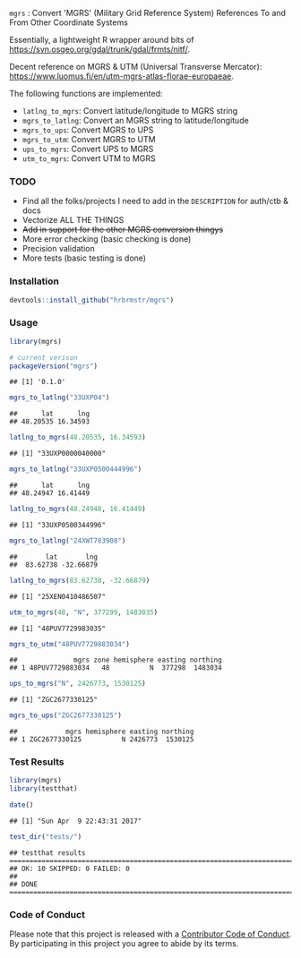 
`mgrs` : Convert 'MGRS' (Military Grid Reference System) References To and From Other Coordinate Systems

Essentially, a lightweight R wrapper around bits of <https://svn.osgeo.org/gdal/trunk/gdal/frmts/nitf/>.

Decent reference on MGRS & UTM (Universal Transverse Mercator): <https://www.luomus.fi/en/utm-mgrs-atlas-florae-europaeae>.

The following functions are implemented:

-   `latlng_to_mgrs`: Convert latitude/longitude to MGRS string
-   `mgrs_to_latlng`: Convert an MGRS string to latitude/longitude
-   `mgrs_to_ups`: Convert MGRS to UPS
-   `mgrs_to_utm`: Convert MGRS to UTM
-   `ups_to_mgrs`: Convert UPS to MGRS
-   `utm_to_mgrs`: Convert UTM to MGRS

### TODO

-   Find all the folks/projects I need to add in the `DESCRIPTION` for auth/ctb & docs
-   Vectorize ALL THE THINGS
-   <strike>Add in support for the other MGRS conversion thingys</strike>
-   More error checking (basic checking is done)
-   Precision validation
-   More tests (basic testing is done)

### Installation

``` r
devtools::install_github("hrbrmstr/mgrs")
```

### Usage

``` r
library(mgrs)

# current verison
packageVersion("mgrs")
```

    ## [1] '0.1.0'

``` r
mgrs_to_latlng("33UXP04")
```

    ##      lat      lng 
    ## 48.20535 16.34593

``` r
latlng_to_mgrs(48.20535, 16.34593)
```

    ## [1] "33UXP0000040000"

``` r
mgrs_to_latlng("33UXP0500444996")
```

    ##      lat      lng 
    ## 48.24947 16.41449

``` r
latlng_to_mgrs(48.24948, 16.41449)
```

    ## [1] "33UXP0500344996"

``` r
mgrs_to_latlng("24XWT783908")
```

    ##       lat       lng 
    ##  83.62738 -32.66879

``` r
latlng_to_mgrs(83.62738, -32.66879)
```

    ## [1] "25XEN0410486507"

``` r
utm_to_mgrs(48, "N", 377299, 1483035)
```

    ## [1] "48PUV7729983035"

``` r
mgrs_to_utm("48PUV7729883034")
```

    ##              mgrs zone hemisphere easting northing
    ## 1 48PUV7729883034   48          N  377298  1483034

``` r
ups_to_mgrs("N", 2426773, 1530125)
```

    ## [1] "ZGC2677330125"

``` r
mgrs_to_ups("ZGC2677330125")
```

    ##            mgrs hemisphere easting northing
    ## 1 ZGC2677330125          N 2426773  1530125

### Test Results

``` r
library(mgrs)
library(testthat)

date()
```

    ## [1] "Sun Apr  9 22:43:31 2017"

``` r
test_dir("tests/")
```

    ## testthat results ========================================================================================================
    ## OK: 10 SKIPPED: 0 FAILED: 0
    ## 
    ## DONE ===================================================================================================================

### Code of Conduct

Please note that this project is released with a [Contributor Code of Conduct](CONDUCT.md). By participating in this project you agree to abide by its terms.
